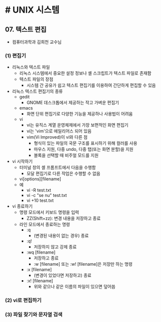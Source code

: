 # # UNIX 시스템

## 07. 텍스트 편집

- 컴퓨터과학과 김희천 교수님

### (1) 편집기

- 리눅스와 텍스트 파일
    - 리눅스 시스템에서 중요한 설정 정보나 셸 스크립트가 텍스트 파일로 존재함
    - 텍스트 파일의 장점
        - 시스템 간 공유가 쉽고 텍스트 편집기를 이용하여 간단하게 편집할 수 있음
- 리눅스 텍스트 편집기의 종류
    - gedit
        - GNOME 데스크톱에서 제공하는 작고 가벼운 편집기
    - emacs
        - 화면 단위 편집기로 다양한 기능을 제공하나 사용법이 어려움
    - vi
        - vi는 유직스 계열 운영체제에서 가장 보편적인 화면 편집기
        - vi는 'vim'으로 에일리어스 되어 있음
        - vim(Vi Improved)이 vi와 다른 점
            - 형식이 있는 파일의 국문 구조를 표시하기 위해 컬러를 사용
            - 마우스 지원, 다중 undo, 다중 탭(또는 화면 분할)을 지원
            - 블록을 선택할 때 비주얼 모드를 지원
- vi 시작하기
    - 터미널 창의 셸 프롬프트에서 다음을 수행함
        - 모달 편집기로 다른 작업은 수행할 수 없음
    - vi[options][filename]
    - 예
        - vi -R test.txt
        - vi -c "se nu" test.txt
        - vi +10 test.txt
- vi 종료하기
    - 명령 모드에서 키보드 명령을 입력
        - ZZ(Shift+zz): 변경 내용을 저장하고 종료
    - 라인 모드에서 종료하는 명령
        - :q
            - (변경된 내용이 없는 경우) 종료
        - :q!
            - 저장하지 않고 강제 종료
        - :wq [filename]
            - 저장하고 종료
            - :w [filename] 또는 :w! [filename]은 저장만 하는 명령
        - :x [filename]
            - (변경이 있었다면 저장하고) 종료
        - :x! [filename]
            - 위와 같으나 같은 이름의 파일이 있으면 덮어씀

### (2) vi로 편집하기

### (3) 파일 찾기와 문자열 검색
